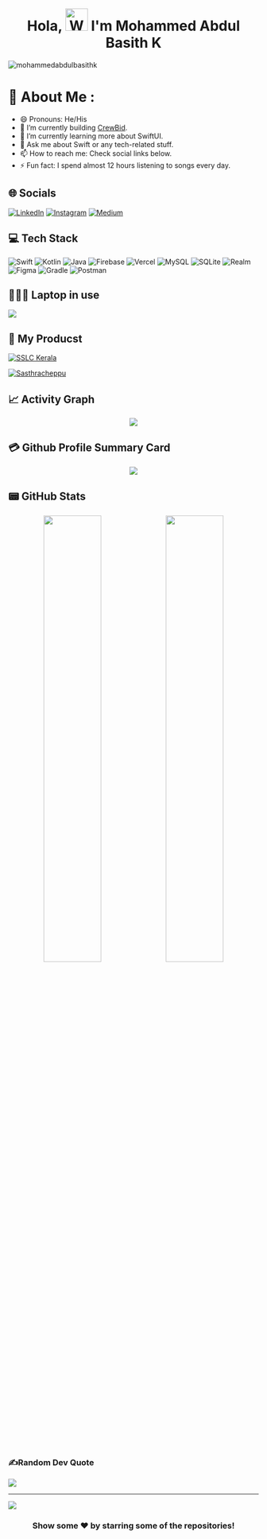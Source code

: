 <h1 align="center"> Hola, <img src="https://raw.githubusercontent.com/nixin72/nixin72/master/wave.gif" 
         alt="Waving hand animated gif"
         height="45"
         width="45" /> I'm Mohammed Abdul Basith K</h1>

<p align="left"> <img src="https://komarev.com/ghpvc/?username=mohammedabdulbasithk&label=Views&color=blue&style=plastic&style=for-the-badge" alt="mohammedabdulbasithk" /> </p>

# 💫 About Me :
- 😄 Pronouns: He/His
- 🔭 I’m currently building [CrewBid](https://apps.apple.com/us/app/crewbid-valet/id1233677874).
- 🌱 I’m currently learning more about SwiftUI.
- 💬 Ask me about Swift or any tech-related stuff.
- 📫 How to reach me: Check social links below.
- ⚡ Fun fact: I spend almost 12 hours listening to songs every day.

## 🌐 Socials
[![LinkedIn](https://img.shields.io/badge/LinkedIn-0077B5?style=for-the-badge&logo=linkedin&logoColor=white)](https://linkedin.com/in/mohammedabdulbasithk) [![Instagram](https://img.shields.io/badge/Instagram-E4405F?style=for-the-badge&logo=instagram&logoColor=white)](https://instagram.com/im_basith)  [![Medium](https://img.shields.io/badge/Medium-12100E?style=for-the-badge&logo=medium&logoColor=white)](https://medium.com/@me.basithk)

## 💻 Tech Stack
![Swift](https://img.shields.io/badge/swift-F54A2A?style=for-the-badge&logo=swift&logoColor=white)
![Kotlin](https://img.shields.io/badge/kotlin-%230095D5.svg?style=for-the-badge&logo=kotlin&logoColor=white) ![Java](https://img.shields.io/badge/java-%23ED8B00.svg?style=for-the-badge&logo=java&logoColor=white) ![Firebase](https://img.shields.io/badge/firebase-%23039BE5.svg?style=for-the-badge&logo=firebase) ![Vercel](https://img.shields.io/badge/vercel-%23000000.svg?style=for-the-badge&logo=vercel&logoColor=white) ![MySQL](https://img.shields.io/badge/mysql-%2300f.svg?style=for-the-badge&logo=mysql&logoColor=white) ![SQLite](https://img.shields.io/badge/sqlite-%2307405e.svg?style=for-the-badge&logo=sqlite&logoColor=white) ![Realm](https://img.shields.io/badge/Realm-39477F?style=for-the-badge&logo=realm&logoColor=white) ![Figma](https://img.shields.io/badge/figma-%23F24E1E.svg?style=for-the-badge&logo=figma&logoColor=white) ![Gradle](https://img.shields.io/badge/Gradle-02303A.svg?style=for-the-badge&logo=Gradle&logoColor=white) ![Postman](https://img.shields.io/badge/Postman-FF6C37?style=for-the-badge&logo=postman&logoColor=white)

## 👨🏻‍💻 Laptop in use
<img src="https://img.shields.io/badge/Apple-MacBook_Pro_2021-333333?style=for-the-badge&logo=apple&logoColor=white"/> 

## 🛒 My Producst
[![SSLC Kerala](https://i.imgur.com/qCB4uoU.jpeg)](https://play.google.com/store/apps/details?id=com.basith.sslckerala)

[![Sasthracheppu](https://i.imgur.com/dXjWuyf.jpeg)](https://play.google.com/store/apps/details?id=com.basith.sasthracheppuapp)


## 📈 Activity Graph
<p align="center">
	<img src="https://activity-graph.herokuapp.com/graph?username=mohammedabdulbasithk&theme=minimal"/>
</p>

## 💳 Github Profile Summary Card
<p align="center">
  <img src="https://github-profile-summary-cards.vercel.app/api/cards/profile-details?username=mohammedabdulbasithk&theme=vue"/>
</p>

## 📟 GitHub Stats
<p align="center">
	<img width="48%" src="https://github-readme-stats.vercel.app/api?username=mohammedabdulbasithk&show_icons=true&theme=vue" />
	<img width="48%" src="https://github-readme-streak-stats.herokuapp.com/?user=mohammedabdulbasithk&theme=vue" />
</p>

### ✍️Random Dev Quote
![](https://quotes-github-readme.vercel.app/api?type=horizontal&theme=vue)

---
[![](https://visitcount.itsvg.in/api?id=mohammedabdulbasithk&icon=0&color=1)](https://visitcount.itsvg.in)

  

<div align="center">

### Show some ❤️ by starring some of the repositories!

</div>
